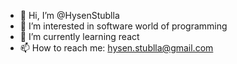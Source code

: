 - 👋 Hi, I’m @HysenStublla
- 👀 I’m interested in software world of programming
- 🌱 I’m currently learning react
- 📫 How to reach me: 
hysen.stublla@gmail.com


<!---
HysenStublla/HysenStublla is a ✨ special ✨ repository because its `README.md` (this file) appears on your GitHub profile.
You can click the Preview link to take a look at your changes.
--->
